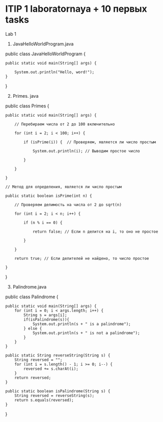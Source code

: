 # ITIP 1 laboratornaya + 10 первых tasks
Lab 1

1. JavaHelloWorldProgram.java

public class JavaHelloWorldProgram {

    public static void main(String[] args) {

        System.out.println("Hello, word!");
    }
}

2. Primes. java
   
public class Primes {

    public static void main(String[] args) {

        // Перебираем числа от 2 до 100 включительно

        for (int i = 2; i < 100; i++) {

            if (isPrime(i)) {  // Проверяем, является ли число простым

                System.out.println(i); // Выводим простое число

            }

        }

    }

    // Метод для определения, является ли число простым

    public static boolean isPrime(int n) {

        // Проверяем делимость на числа от 2 до sqrt(n)

        for (int i = 2; i < n; i++) {

            if (n % i == 0) {

                return false; // Если n делится на i, то оно не простое

            }

        }

        return true; // Если делителей не найдено, то число простое

    }

}

3. Palindrome.java
   
public class Palindrome {

    public static void main(String[] args) {
        for (int i = 0; i < args.length; i++) {
            String s = args[i];
            if(isPalindrome(s)){
                System.out.println(s + " is a palindrome");
            } else {
                System.out.println(s + " is not a palindrome");
            }
        }
    }

    public static String reverseString(String s) {
        String reversed = "";
        for (int i = s.length() - 1; i >= 0; i--) {
            reversed += s.charAt(i);
        }
        return reversed;
    }

    public static boolean isPalindrome(String s) {
        String reversed = reverseString(s);
        return s.equals(reversed);
    }
}
